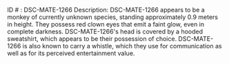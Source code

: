 ID # : DSC-MATE-1266
Description: DSC-MATE-1266 appears to be a monkey of currently unknown species, standing approximately 0.9 meters in height. They possess red clown eyes that emit a faint glow, even in complete darkness. DSC-MATE-1266's head is covered by a hooded sweatshirt, which appears to be their possession of choice. DSC-MATE-1266 is also known to carry a whistle, which they use for communication as well as for its perceived entertainment value.